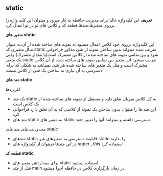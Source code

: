 ## static

**تعریف**
این کلیدواژه غالبا برای مدیریت حافظه به کار میرود و میتوان این کلید واژه را برروی 
متغیرها،متدها،قطعه کد و کلاس های تو در تو اعمال کرد.

**متغیر های static**

این کلیدواژه برروی خود کلاس اعمال میشود نه نمونه های ساخته شده از آن،به عنوان مثال متغیری که static تعریف شده میتواند بدون ساختن نمونه از شئ مذکور فراخوانی شود و بین تمامی نمونه های ساخنه شده از کلاس مشترک است(با مقدار مشترک(
وقتی یک متغیر static تعریف میشود،این متغیر بین تمامی نمونه های ساخته شده از آن کلاس مشترک است و مثل یک متغیر های ساخته شده هر شئ نمیباشد به شکلی که برای دسترسی به آن نیازی به ساختن یک شئ از کلاس نیست

**متد های static**

*کاربردها*

 - یک متد static به کل کلاس میزبان تعلق دارد و مستقل از نمونه های ساخته شده از یک کلاس است
 - این متد ها را میتوان بدون ساختن یک نمونه از کلاسی که به آن تعلق دارد فراخوانی کرد
 - متد های static به متغیر های static دسترسی داشته و میتوانند آنها را تغییر دهند


*محدودیت های متد های static*
 - متدهای static قابلیت دسترسی به متغیرهای غیر static را ندارند
 - در این متدها نمیتوان از کلیدواژه های super , this  استفاده کرد


**قطعه کد static**
 - برای مقداردهی متغیر های static استفاده میشود
 - قبل از متد main در زمان بارگزاری کلاس در حافظه اجرا میشود.


